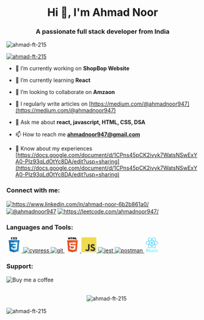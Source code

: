 <h1 align="center">Hi 👋, I'm Ahmad Noor</h1>
<h3 align="center">A passionate full stack developer from India</h3>

<p align="left"> <img src="https://komarev.com/ghpvc/?username=ahmad-ft-215&label=Profile%20views&color=0e75b6&style=flat" alt="ahmad-ft-215" /> </p>

<p align="left"> <a href="https://github.com/ryo-ma/github-profile-trophy"><img src="https://github-profile-trophy.vercel.app/?username=ahmad-ft-215" alt="ahmad-ft-215" /></a> </p>

- 🔭 I’m currently working on **ShopBop Website**

- 🌱 I’m currently learning **React**

- 👯 I’m looking to collaborate on **Amzaon**

- 📝 I regularly write articles on [https://medium.com/@ahmadnoor947](https://medium.com/@ahmadnoor947)

- 💬 Ask me about **react, javascript, HTML, CSS, DSA**

- 📫 How to reach me **ahmadnoor947@gmail.com**

- 📄 Know about my experiences [https://docs.google.com/document/d/1CPns45pCK2ivyk7WatsNSwExYA0-PIz93qLdOtYc8DA/edit?usp=sharing](https://docs.google.com/document/d/1CPns45pCK2ivyk7WatsNSwExYA0-PIz93qLdOtYc8DA/edit?usp=sharing)

<h3 align="left">Connect with me:</h3>
<p align="left">
<a href="https://linkedin.com/in/https://www.linkedin.com/in/ahmad-noor-6b2b861a0/" target="blank"><img align="center" src="https://raw.githubusercontent.com/rahuldkjain/github-profile-readme-generator/master/src/images/icons/Social/linked-in-alt.svg" alt="https://www.linkedin.com/in/ahmad-noor-6b2b861a0/" height="30" width="40" /></a>
<a href="https://medium.com/@ahmadnoor947" target="blank"><img align="center" src="https://raw.githubusercontent.com/rahuldkjain/github-profile-readme-generator/master/src/images/icons/Social/medium.svg" alt="@ahmadnoor947" height="30" width="40" /></a>
<a href="https://www.leetcode.com/https://leetcode.com/ahmadnoor947/" target="blank"><img align="center" src="https://raw.githubusercontent.com/rahuldkjain/github-profile-readme-generator/master/src/images/icons/Social/leet-code.svg" alt="https://leetcode.com/ahmadnoor947/" height="30" width="40" /></a>
</p>

<h3 align="left">Languages and Tools:</h3>
<p align="left"> <a href="https://www.w3schools.com/css/" target="_blank" rel="noreferrer"> <img src="https://raw.githubusercontent.com/devicons/devicon/master/icons/css3/css3-original-wordmark.svg" alt="css3" width="40" height="40"/> </a> <a href="https://www.cypress.io" target="_blank" rel="noreferrer"> <img src="https://raw.githubusercontent.com/simple-icons/simple-icons/6e46ec1fc23b60c8fd0d2f2ff46db82e16dbd75f/icons/cypress.svg" alt="cypress" width="40" height="40"/> </a> <a href="https://git-scm.com/" target="_blank" rel="noreferrer"> <img src="https://www.vectorlogo.zone/logos/git-scm/git-scm-icon.svg" alt="git" width="40" height="40"/> </a> <a href="https://www.w3.org/html/" target="_blank" rel="noreferrer"> <img src="https://raw.githubusercontent.com/devicons/devicon/master/icons/html5/html5-original-wordmark.svg" alt="html5" width="40" height="40"/> </a> <a href="https://developer.mozilla.org/en-US/docs/Web/JavaScript" target="_blank" rel="noreferrer"> <img src="https://raw.githubusercontent.com/devicons/devicon/master/icons/javascript/javascript-original.svg" alt="javascript" width="40" height="40"/> </a> <a href="https://jestjs.io" target="_blank" rel="noreferrer"> <img src="https://www.vectorlogo.zone/logos/jestjsio/jestjsio-icon.svg" alt="jest" width="40" height="40"/> </a> <a href="https://postman.com" target="_blank" rel="noreferrer"> <img src="https://www.vectorlogo.zone/logos/getpostman/getpostman-icon.svg" alt="postman" width="40" height="40"/> </a> <a href="https://reactjs.org/" target="_blank" rel="noreferrer"> <img src="https://raw.githubusercontent.com/devicons/devicon/master/icons/react/react-original-wordmark.svg" alt="react" width="40" height="40"/> </a> </p>

<h3 align="left">Support:</h3>
<p><a href="https://www.buymeacoffee.com/Buy me a coffee"> <img align="left" src="https://cdn.buymeacoffee.com/buttons/v2/default-yellow.png" height="50" width="210" alt="Buy me a coffee" /></a></p><br><br>

<p><img align="center" src="https://github-readme-stats.vercel.app/api/top-langs?username=ahmad-ft-215&show_icons=true&locale=en&layout=compact" alt="ahmad-ft-215" /></p>

<p><img align="center" src="https://github-readme-streak-stats.herokuapp.com/?user=ahmad-ft-215&" alt="ahmad-ft-215" /></p>
